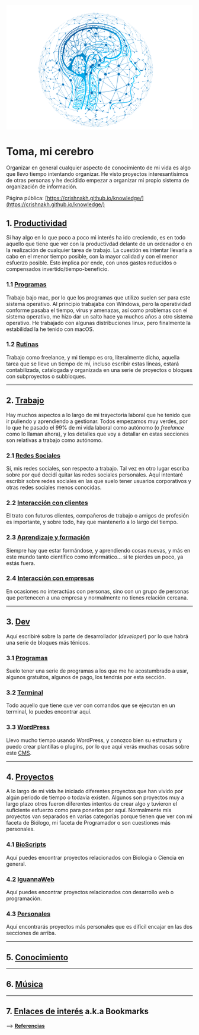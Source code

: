 ![Logo FGP My Brain](/assets/img/fgp_my_brain.png)
# Toma, mi cerebro
Organizar en general cualquier aspecto de conocimiento de mi vida es algo que llevo tiempo intentando organizar. He visto proyectos interesantísimos de otras personas y he decidido empezar a organizar mi propio sistema de organización de información.

Página pública: [https://crishnakh.github.io/knowledge/](https://crishnakh.github.io/knowledge/)

## 1. [Productividad](./Productividad/Productividad.md)
Si hay algo en lo que poco a poco mi interés ha ido creciendo, es en todo aquello que tiene que ver con la productivdad delante de un ordenador o en la realización de cualquier tarea de trabajo. La cuestión es intentar llevarla a cabo en el menor tiempo posible, con la mayor calidad y con el menor esfuerzo posible. Esto implica por ende, con unos gastos reducidos o compensados invertido/tiempo-beneficio.
### 1.1 [Programas](./Productividad/Programas.md)
Trabajo bajo mac, por lo que los programas que utilizo suelen ser para este sistema operativo. Al principio trabajaba con Windows, pero la operatividad conforme pasaba el tiempo, virus y amenazas, así como problemas con el sistema operativo, me hizo dar un salto hace ya muchos años a otro sistema operativo. He trabajado con algunas distribuciones linux, pero finalmente la estabilidad la he tenido con macOS.

### 1.2 [Rutinas](./Productividad/Rutinas.md)
Trabajo como freelance, y mi tiempo es oro, literalmente dicho, aquella tarea que se lleve un tiempo de mí, incluso escribir estas líneas, estará contabilizada, catalogada y organizada en una serie de proyectos o bloques con subproyectos o subbloques.

---

## 2. [Trabajo](./Trabajo/Trabajo.md) 
Hay muchos aspectos a lo largo de mi trayectoria laboral que he tenido que ir puliendo y aprendiendo a gestionar. Todos empezamos muy verdes, por lo que he pasado el 99% de mi vida laboral como autónomo (o _freelance_ como lo llaman ahora), y los detalles que voy a detallar en estas secciones son relativas a trabajo como autónomo.
### 2.1 [Redes Sociales](./Trabajo/Redes_Sociales.md) 
Sí, mis redes sociales, son respecto a trabajo. Tal vez en otro lugar escriba sobre por qué decidí quitar las redes sociales personales. Aquí intentaré escribir sobre redes sociales en las que suelo tener usuarios corporativos y otras redes sociales menos conocidas.

### 2.2 [Interacción con clientes](./Trabajo/Interacción_con_clientes.md) 
El trato con futuros clientes, compañeros de trabajo o amigos de profesión es importante, y sobre todo, hay que mantenerlo a lo largo del tiempo.

### 2.3 [Aprendizaje y formación](./Trabajo/aprendizaje_y_formación.md) 
Siempre hay que estar formándose, y aprendiendo cosas nuevas, y más en este mundo tanto científico como informático... si te pierdes un poco, ya estás fuera.

### 2.4 [Interacción con empresas](./Trabajo/Interacción_con_empresas.md) 
En ocasiones no interactúas con personas, sino con un grupo de personas que pertenecen a una empresa y normalmente no tienes relación cercana.


---

## 3. [Dev](./Dev/Dev.md)
Aquí escribiré sobre la parte de desarrollador (_developer_) por lo que habrá una serie de bloques más ténicos.
### 3.1 [Programas](./Dev/Programas.md)
Suelo tener una serie de programas a los que me he acostumbrado a usar, algunos gratuitos, algunos de pago, los tendrás por esta sección.
### 3.2 [Terminal](./Dev/Terminal.md)
Todo aquello que tiene que ver con comandos que se ejecutan en un terminal, lo puedes encontrar aquí.
### 3.3 [WordPress](./Dev/WordPress.md)
Llevo mucho tiempo usando WordPress, y conozco bien su estructura y puedo crear plantillas o plugins, por lo que aquí verás muchas cosas sobre este [CMS](./Notas/cms.md).

---

## 4. [Proyectos](./Proyectos/Proyectos.md) 
A lo largo de mi vida he iniciado diferentes proyectos que han vivido por algún periodo de tiempo o todavía existen. Algunos son proyectos muy a largo plazo otros fueron diferentes intentos de crear algo y tuvieron el suficiente esfuerzo como para ponerlos por aquí. Normalmente mis proyectos van separados en varias categorías porque tienen que ver con mi faceta de Biólogo, mi faceta de Programador o son cuestiones más personales.

### 4.1 [BioScripts](./Proyectos/BioScrips.md) 
Aquí puedes encontrar proyectos relacionados con Biología o Ciencia en general.
### 4.2 [IguannaWeb](./Proyectos/IguannaWeb.md) 
Aquí puedes encontrar proyectos relacionados con desarrollo web o programación.
### 4.3 [Personales](./Proyectos/Personales.md) 
Aquí encontrarás proyectos más personales que es difícil encajar en las dos secciones de arriba.

---

## 5. [Conocimiento](./Conocimiento/Conocimiento.md) 

---

## 6. [Música](./Musica/Musica.md) 

---

## 7. [Enlaces de interés](./Enlaces%20de%20interés/enlaces%20de%20interés.md) a.k.a Bookmarks


--> **[Referencias](./Notas/referencias.md)**